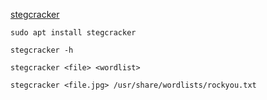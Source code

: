 [stegcracker](https://www.kali.org/tools/stegcracker/)

```
sudo apt install stegcracker
```
```
stegcracker -h
```

```
stegcracker <file> <wordlist>
```

``` 
stegcracker <file.jpg> /usr/share/wordlists/rockyou.txt
```
